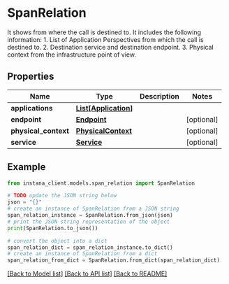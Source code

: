# SpanRelation

It shows from where the call is destined to. It includes the following information: 1. List of Application Perspectives from which the call is destined to. 2. Destination service and destination endpoint. 3. Physical context from the infrastructure point of view. 

## Properties

Name | Type | Description | Notes
------------ | ------------- | ------------- | -------------
**applications** | [**List[Application]**](Application.md) |  | 
**endpoint** | [**Endpoint**](Endpoint.md) |  | [optional] 
**physical_context** | [**PhysicalContext**](PhysicalContext.md) |  | [optional] 
**service** | [**Service**](Service.md) |  | [optional] 

## Example

```python
from instana_client.models.span_relation import SpanRelation

# TODO update the JSON string below
json = "{}"
# create an instance of SpanRelation from a JSON string
span_relation_instance = SpanRelation.from_json(json)
# print the JSON string representation of the object
print(SpanRelation.to_json())

# convert the object into a dict
span_relation_dict = span_relation_instance.to_dict()
# create an instance of SpanRelation from a dict
span_relation_from_dict = SpanRelation.from_dict(span_relation_dict)
```
[[Back to Model list]](../README.md#documentation-for-models) [[Back to API list]](../README.md#documentation-for-api-endpoints) [[Back to README]](../README.md)


